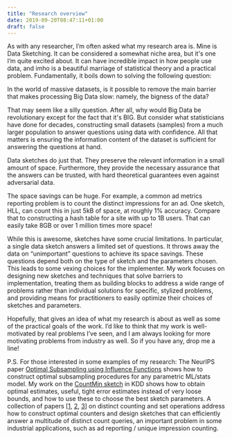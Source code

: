 ```yaml
---
title: "Research overview"
date: 2019-09-20T08:47:11+01:00
draft: false
---
```


As with any researcher, I’m often asked what my research area is. Mine is Data Sketching. It can be considered a somewhat niche area, but it's one I’m quite excited about. It can have incredible impact in how people use data, and imho is a beautiful marriage of statistical theory and a practical problem. Fundamentally, it boils down to solving the following question:

In the world of massive datasets, is it possible to remove the main barrier that makes processing Big Data slow: namely, the bigness of the data? 

That may seem like a silly question. After all, why would Big Data be revolutionary except for the fact that it's BIG. But consider what statisticians have done for decades, constructing small datasets (samples) from a much larger population to answer questions using data with confidence. All that matters is ensuring the information content of the dataset is sufficient for answering the questions at hand. 

Data sketches do just that. They preserve the relevant information in a small amount of space. Furthermore, they provide the necessary assurance that the answers can be trusted, with hard theoretical guarantees even against adversarial data. 

The space savings can be huge. For example, a common ad metrics reporting problem is to count the distinct impressions for an ad. One sketch, HLL, can count this in just 5kB of space, at roughly 1% accuracy. Compare that to constructing a hash table for a site with up to 1B users. That can easily take 8GB or over 1 million times more space!

While this is awesome, sketches have some crucial limitations. In particular, a single data sketch answers a limited set of questions. It throws away the data on “unimportant” questions to achieve its space savings. These questions depend both on the type of sketch and the parameters chosen. This leads to some vexing choices for the implementer. My work focuses on designing new sketches and techniques that solve barriers to implementation, treating them as building blocks to address a wide range of problems rather than individual solutions for specific, stylized problems, and providing means for practitioners to easily optimize their choices of sketches and parameters. 

Hopefully, that gives an idea of what my research is about as well as some of the practical goals of the work. I’d like to think that my work is well-motivated by real problems I’ve seen, and I am always looking for more motivating problems from industry as well. So if you have any, drop me a line!

P.S. For those interested in some examples of my research: The NeurIPS paper [Optimal Subsampling using Influence Functions](https://papers.nips.cc/paper/7623-optimal-subsampling-with-influence-functions) shows how to construct optimal subsampling procedures for any parametric ML/stats model. My work on the [CountMin sketch](https://www.kdd.org/kdd2018/accepted-papers/view/count-min-optimal-estimation-and-tight-error-bounds-using-empirical-error-d) in KDD shows how to obtain optimal estimates, useful, tight error estimates instead of very loose bounds, and how to use these to choose the best sketch parameters. A collection of papers \[[1](https://research.fb.com/publications/streamed-approximate-counting-of-distinct-elements/), [2](https://research.tableau.com/sites/default/files/kdd_sketch_merge.pdf), [3](https://research.tableau.com/sites/default/files/cmdistinct_sigmod.pdf)\] on distinct counting and set operations address how to construct optimal counters and design sketches that can efficiently answer a multitude of distinct count queries, an important problem in some industrial applications, such as ad reporting / unique impression counting.
